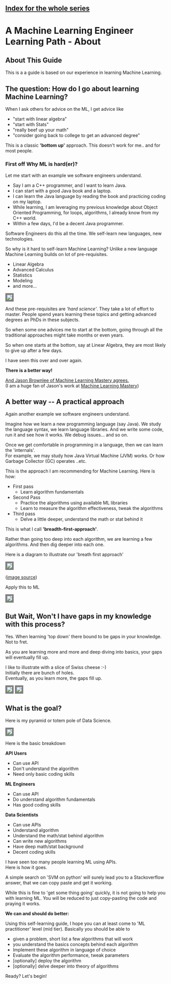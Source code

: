 ## [Index for the whole series](summary.md)

# A Machine Learning Engineer Learning Path - About

## About This Guide
This is a a guide is based on our experience in learning Machine Learning.


## The question: How do I go about learning Machine Learning?
When I ask others for advice on the ML, I get advice like
- "start with linear algebra"
- "start with Stats"
- "really beef up your math"
- "consider going back to college to get an advanced degree"    

This is a classic **'bottom up'** approach.
This doesn't work for me.. and for most people.

### First off Why ML is hard(er)?
Let me start with an example we software engineers understand.

- Say I am a C++ programmer, and I want to learn Java.
- I can start with a good Java book and a laptop.
- I can learn the Java language by reading the book and practicing coding on my laptop.
- While learning, I am leveraging  my previous knowledge about Object Oriented Programming, for loops, algorithms, I already know from my C++ world.
- Within a few days, I'd be a decent Java programmer.

Software Engineers do this all the time.  We self-learn new languages, new technologies.

So why is it hard to self-learn Machine Learning?
Unlike a new language  Machine Learning builds on lot of pre-requisites.
- Linear Algebra
- Advanced Calculus
- Statistics
- Modeling
- and more...


<img src="images/ml-learning-bottom-up.png" style="border: 5px solid grey ; max-width:100%;" />


And these pre-requisites are *'hard science'*.  They take a lot of effort to master.  People spend years learning these topics and getting advanced degrees an PhDs in these subjects.

So when some one advices me to start at the bottom, going through all the traditional approaches might take months or even years.

So when one starts at the bottom, say at Linear Algebra, they are most likely to give up after a few days.

I have seen this over and over again.

**There is a better way!**

[And Jason Brownlee of Machine Learning Mastery agrees.](https://machinelearningmastery.com/machine-learning-for-programmers/)  
(I am a huge fan of Jason's work at [Machine Learning Mastery](https://machinelearningmastery.com/))

## A better way -- A practical approach
Again another example we software engineers understand.

Imagine how we learn a new programming language (say Java).
We study the language syntax,  we learn language libraries.
And we write some code, run it and see how it works.
We debug issues... and so on.

Once we get comfortable in programming in a language,  then we can learn the 'internals'.  
For example, we may study how Java Virtual Machine (JVM) works.  Or how Garbage Collector (GC) operates ..etc.

This is the approach I am recommending for Machine Learning.
Here is how:

* First pass
    * Learn algorithm fundamentals
* Second Pass
    * Practice the algorithms using available ML libraries
    * Learn to measure the algorithm effectiveness, tweak the algorithms
* Third pass
    * Delve a little deeper, understand the math or stat behind it

This is what I call **'breadth-first-approach'**.  

Rather than going too deep into each algorithm, we are learning a few algorithms.  And then dig deeper into each one.

Here is a diagram to illustrate our 'breath first approach'

<img src="images/breadth-first.jpg" style="border: 5px solid grey ; max-width:100%;" />


([image source](https://medium.com/basecs/breaking-down-breadth-first-search-cebe696709d9))


Apply this to ML

<img src="images/learning-ML-breadth-first.png" style="border: 5px solid grey ; max-width:100%;" />


## But Wait, Won't I have gaps in my knowledge with this process?
Yes.  When learning 'top down'  there bound to be gaps in your knowledge.  Not to fret.  

As you are learning more and more and deep diving into basics, your gaps will eventually fill up.

I like to illustrate with a slice of Swiss cheese :-)  
Initially there are bunch of holes.  
Eventually, as you learn more, the gaps fill up.  

<img src="images/cheese-1.png" style="border: 5px solid grey ; max-width:100%;" />   


<img src="images/cheese-2.png" style="border: 5px solid grey ; max-width:100%;" />



## What is the goal?

Here is my pyramid or totem pole of Data Science.

<img src="images/data-science-pyramid.png" style="border: 5px solid grey ; max-width:100%;" />

Here is the basic breakdown

**API Users**
- Can use API
- Don't understand the algorithm
- Need only basic coding skills

**ML Engineers**
- Can use API
- Do understand algorithm fundamentals
- Has good coding skills

**Data Scientists**
- Can use APIs
- Understand algorithm
- Understand the math/stat behind algorithm
- Can write new algorithms
- Have deep math/stat background
- Decent coding skills

I have seen too many people learning ML using APIs.  
Here is how it goes.

A simple search on 'SVM on python'  will surely lead you to a Stackoverflow answer, that we can copy paste and get it working.  

While this is fine to 'get some thing going' quickly,  it is not going to help you with learning ML.  You will be reduced to just copy-pasting the code and praying it works.

**We can and should do better:**

Using this self-learning guide, I hope you can at least come to 'ML practitioner' level (mid tier).
Basically you should be able to
- given a problem, short list a few algorithms that will work
- you understand the basics concepts behind each algorithm
- Implement these algorithm in language of choice
- Evaluate the algorithm performance, tweak parameters
- [optionally] deploy the algorithm
- [optionally] delve deeper into theory of algorithms

Ready?
Let's begin!
